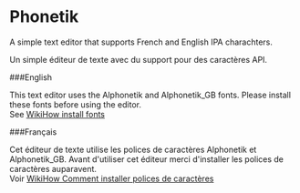 # Phonetik

A simple text editor that supports French and English IPA charachters.

Un simple éditeur de texte avec du support pour des caractères API.

###English

This text editor uses the Alphonetik and Alphonetik_GB fonts. Please install these fonts before using the editor.<br>
See [WikiHow install fonts]

###Français

Cet éditeur de texte utilise les polices de caractères Alphonetik et Alphonetik_GB. Avant d'utiliser cet éditeur merci
d'installer les polices de caractères auparavent.<br>
Voir [WikiHow Comment installer polices de caractères]



[WikiHow install fonts]: https://www.wikihow.com/Install-Fonts
[WikiHow Comment installer polices de caractères]: https://fr.wikihow.com/installer-des-polices-de-caract%C3%A8res
